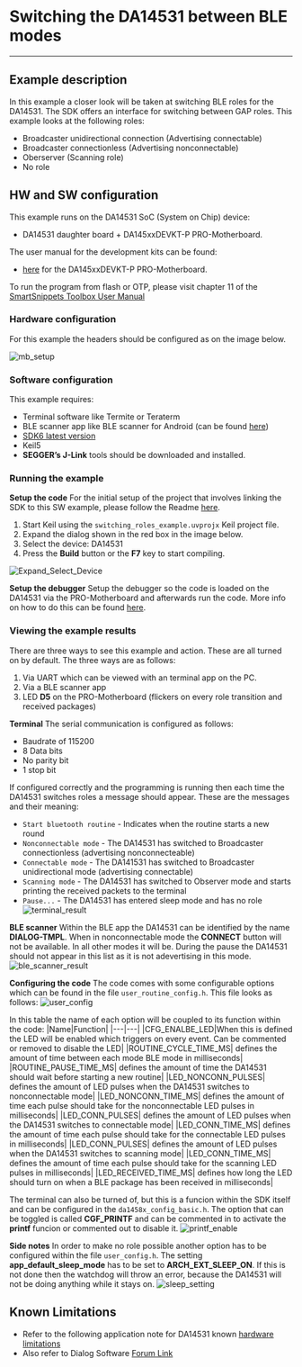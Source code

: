 ﻿
# Switching the DA14531 between BLE modes

---

## Example description

In this example a closer look will be taken at switching BLE roles for the DA14531. The SDK offers an interface for switching between GAP roles. This example looks at the following roles:

- Broadcaster unidirectional connection (Advertising connectable)
- Broadcaster connectionless (Advertising nonconnectable)
- Oberserver (Scanning role)
- No role

## HW and SW configuration

This example runs on the DA14531 SoC (System on Chip) device:

- DA14531 daughter board + DA145xxDEVKT-P PRO-Motherboard.

The user manual for the development kits can be found:

- [here](https://www.dialog-semiconductor.com/products/da14531-development-kit-pro) for the DA145xxDEVKT-P PRO-Motherboard.

To run the program from flash or OTP, please visit chapter 11 of the [SmartSnippets Toolbox User Manual](http://lpccs-docs.dialog-semiconductor.com/SmartSnippetsToolbox5.0.8_UM/index.html )

### Hardware configuration

For this example the headers should be configured as on the image below.

![mb_setup](assets/mb_setup.svg)

### Software configuration

This example requires:

- Terminal software like Termite or Teraterm
- BLE scanner app like BLE scanner for Android (can be found [here](https://play.google.com/store/apps/details?id=com.macdom.ble.blescanner))
- [SDK6 latest version](https://www.renesas.com/sg/en/document/swo/sdk601811821-da1453x-da145856)
- Keil5
- **SEGGER’s J-Link** tools should be downloaded and installed.

### Running the example

**Setup the code**
For the initial setup of the project that involves linking the SDK to this SW example, please follow the Readme [here](../../Readme.md).

1. Start Keil using the `switching_roles_example.uvprojx` Keil project file.
2. Expand the dialog shown in the red box in the image below.
3. Select the device: DA14531
4. Press the **Build** button or the **F7** key to start compiling.

![Expand_Select_Device](assets/sw_profile.png)

**Setup the debugger**
Setup the debugger so the code is loaded on the DA14531 via the PRO-Motherboard and afterwards run the code. More info on how to do this can be found [here](http://lpccs-docs.dialog-semiconductor.com/UM-B-117-DA14531-Getting-Started-With-The-Pro-Development-Kit/06_Your_First_DA145x_Applications/Your_First_DA145x_Applications.html#the-blinky-peripheral-example-application).

### Viewing the example results

There are three ways to see this example and action. These are all turned on by default. The three ways are as follows:

1. Via UART which can be viewed with an terminal app on the PC.
2. Via a BLE scanner app
3. LED **D5** on the PRO-Motherboard (flickers on every role transition and received packages)

**Terminal**
The serial communication is configured as follows:

- Baudrate of 115200
- 8 Data bits
- No parity bit
- 1 stop bit
  
If configured correctly and the programming is running then each time the DA14531 switches roles a message should appear. These are the messages and their meaning:

- `Start bluetooth routine` - Indicates when the routine starts a new round
- `Nonconnectable mode` - The DA14531 has switched to Broadcaster connectionless (advertising nonconnecteable)
- `Connectable mode` - The DA141531 has switched to Broadcaster unidirectional mode (advertising connectable)
- `Scanning mode` - The DA14531 has switched to Observer mode and starts printing the received packets to the terminal
- `Pause...` - The DA14531 has entered sleep mode and has no role
![terminal_result](assets/terminal.png)

**BLE scanner**
Within the BLE app the DA14531 can be identified by the name **DIALOG-TMPL**. When in nonconnectable mode the **CONNECT** button will not be available. In all other modes it will be. During the pause the DA14531 should not appear in this list as it is not adevertising in this mode.
![ble_scanner_result](assets/ble_scanner.png)

**Configuring the code**
The code comes with some configurable options which can be found in the file `user_routine_config.h`. This file looks as follows:
![user_config](assets/user_config.png)

In this table the name of each option will be coupled to its function within the code:
|Name|Function|
|---|---|
|CFG_ENALBE_LED|When this is defined the LED will be enabled  which triggers on every event. Can be commented or removed to disable the LED|
|ROUTINE_CYCLE_TIME_MS| defines the amount of time between each mode BLE mode in milliseconds|
|ROUTINE_PAUSE_TIME_MS| defines the amount of time the DA14531 should wait before starting a new routine|
|LED_NONCONN_PULSES| defines the amount of LED pulses when the DA14531 switches to nonconnectable mode|
|LED_NONCONN_TIME_MS| defines the amount of time each pulse should take for the nonconnectable LED pulses in milliseconds|
|LED_CONN_PULSES| defines the amount of LED pulses when the DA14531 switches to connectable mode|
|LED_CONN_TIME_MS| defines the amount of time each pulse should take for the connectable LED pulses in milliseconds|
|LED_CONN_PULSES| defines the amount of LED pulses when the DA14531 switches to scanning mode|
|LED_CONN_TIME_MS| defines the amount of time each pulse should take for the scanning LED pulses in milliseconds|
|LED_RECEIVED_TIME_MS| defines how long the LED should turn on when a BLE package has been received in milliseconds|

The terminal can also be turned of, but this is a funcion within the SDK itself and can be configured in the `da1458x_config_basic.h`. The option that can be toggled is called **CGF_PRINTF** and can be commented in to activate the **printf** funcion or commented out to disable it.
![printf_enable](assets/printf.png)

**Side notes**
In order to make no role possible another option has to be configured within the file `user_config.h`. The setting **app_default_sleep_mode** has to be set to **ARCH_EXT_SLEEP_ON**. If this is not done then the watchdog will throw an error, because the DA14531 will not be doing anything while it stays on.
![sleep_setting](assets/sleep.png)

## Known Limitations

- Refer to the following application note for DA14531 known [hardware limitations](https://www.dialog-semiconductor.com/da14531_HW_Limitation)
- Also refer to Dialog Software [Forum Link](https://support.dialog-semiconductor.com/forum)
